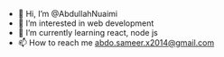 - 👋 Hi, I’m @AbdullahNuaimi
- 👀 I’m interested in web development
- 🌱 I’m currently learning react, node js
- 📫 How to reach me abdo.sameer.x2014@gmail.com

<!---
AbdullahNuaimi/AbdullahNuaimi is a ✨ special ✨ repository because its `README.md` (this file) appears on your GitHub profile.
You can click the Preview link to take a look at your changes.
--->
